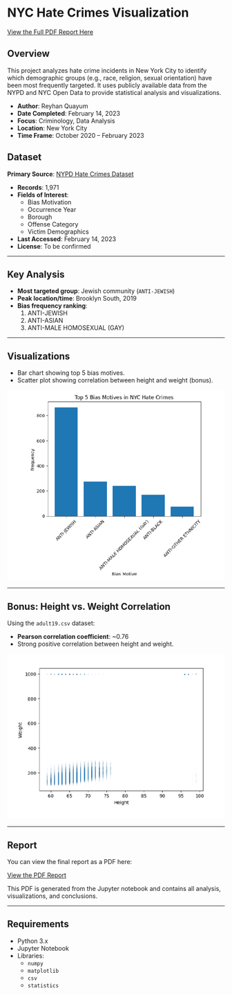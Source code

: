 # NYC Hate Crimes Visualization
[View the Full PDF Report Here](./NYC%20Hate%20Crimes%20Visualiztion.pdf)

## Overview

This project analyzes hate crime incidents in New York City to identify which demographic groups (e.g., race, religion, sexual orientation) have been most frequently targeted. It uses publicly available data from the NYPD and NYC Open Data to provide statistical analysis and visualizations.

- **Author**: Reyhan Quayum  
- **Date Completed**: February 14, 2023  
- **Focus**: Criminology, Data Analysis  
- **Location**: New York City  
- **Time Frame**: October 2020 – February 2023  



## Dataset

**Primary Source**: [NYPD Hate Crimes Dataset](https://data.cityofnewyork.us/d/bqiq-cu78)  
- **Records**: 1,971  
- **Fields of Interest**:
  - Bias Motivation
  - Occurrence Year
  - Borough
  - Offense Category
  - Victim Demographics  
- **Last Accessed**: February 14, 2023  
- **License**: To be confirmed  

---

## Key Analysis

- **Most targeted group**: Jewish community (`ANTI-JEWISH`)
- **Peak location/time**: Brooklyn South, 2019
- **Bias frequency ranking**:
  1. ANTI-JEWISH
  2. ANTI-ASIAN
  3. ANTI-MALE HOMOSEXUAL (GAY)

---

## Visualizations

- Bar chart showing top 5 bias motives.
- Scatter plot showing correlation between height and weight (bonus).

![Top 5 Bias Motives](/img/plot.png)

---

## Bonus: Height vs. Weight Correlation

Using the `adult19.csv` dataset:
- **Pearson correlation coefficient**: ~0.76
- Strong positive correlation between height and weight.

![Height-Weight Correlation](/img/plot2.png)

---

## Report

You can view the final report as a PDF here:

[View the PDF Report](./NYC%20Hate%20Crimes%20Visualiztion.pdf)

This PDF is generated from the Jupyter notebook and contains all analysis, visualizations, and conclusions.


---


## Requirements

- Python 3.x
- Jupyter Notebook
- Libraries:
  - `numpy`
  - `matplotlib`
  - `csv`
  - `statistics`

